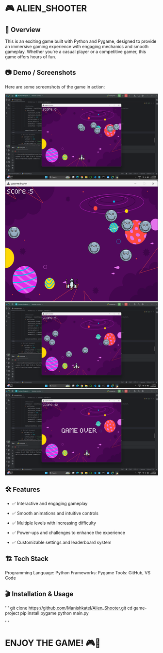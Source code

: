 # 🎮 ALIEN_SHOOTER

## 🚀 Overview

This is an exciting game built with Python and Pygame, designed to provide an immersive gaming experience with engaging mechanics and smooth gameplay. Whether you're a casual player or a competitive gamer, this game offers hours of fun.

## 📷 Demo / Screenshots

Here are some screenshots of the game in action:

![Demo 1](static/demo1.png)
![Demo 2](static/demo2.png)
![Demo 3](static/demo3.png)
![Demo 4](static/demo4.png)

## 🛠 Features

- ✅ Interactive and engaging gameplay

- ✅ Smooth animations and intuitive controls

- ✅ Multiple levels with increasing difficulty

- ✅ Power-ups and challenges to enhance the experience

- ✅ Customizable settings and leaderboard system

## 🏗 Tech Stack

Programming Language: Python
Frameworks: Pygame
Tools: GitHub, VS Code

## 🎬 Installation & Usage
'''
git clone https://github.com/Manishkatel/Alien_Shooter.git
cd game-project
pip install pygame
python main.py

'''


<p align="center"> <h1>ENJOY THE GAME! 🎮🚀</h1> </p>

